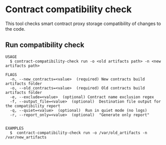 # Contract compatibility check
This tool checks smart contract proxy storage compatibility of changes to the code.

## Run compatibility check
```
USAGE
  $ contract-compatibility-check run -o <old artifacts path> -n <new artifacts path>

FLAGS
  -n, --new_contracts=<value>  (required) New contracts build artifacts folder
  -o, --old_contracts=<value>  (required) Old contracts build artifacts folder
  -e, --exclude=<value>  (optional) Contract name exclusion regex
  -f, --output_file=<value>  (optional)  Destination file output for the compatibility report
  -q, --quiet=<value>  (optional)  Run in quiet mode (no logs)
  -r, --report_only=<value>  (optional)  "Generate only report"


EXAMPLES
  $  contract-compatibility-check run -o /var/old_artifacts -n /var/new_artifacts
```
